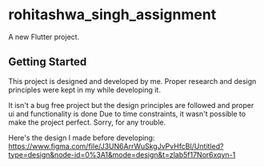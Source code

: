 # rohitashwa_singh_assignment

A new Flutter project.

## Getting Started

This project is designed and developed by me.
Proper research and design principles were kept in my while developing it.

It isn't a bug free project but the design principles are followed and proper ui and functionality is done
Due to time constraints, it wasn't possible to make the project perfect.
Sorry, for any trouble.


Here's the design I made before developing:
https://www.figma.com/file/J3UN6ArrWuSkgJvPvHfcBI/Untitled?type=design&node-id=0%3A1&mode=design&t=zlab5f17Nor6xqyn-1
